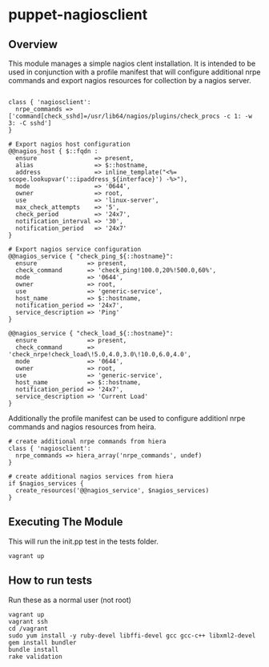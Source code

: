 puppet-nagiosclient
===================

## Overview

This module manages a simple nagios clent installation. It is intended to be
used in conjunction with a profile manifest that will configure additional nrpe
commands and export nagios resources for collection by a nagios server.

``` puppet

class { 'nagiosclient':
  nrpe_commands => ['command[check_sshd]=/usr/lib64/nagios/plugins/check_procs -c 1: -w 3: -C sshd']
}

# Export nagios host configuration
@@nagios_host { $::fqdn :
  ensure                => present,
  alias                 => $::hostname,
  address               => inline_template("<%= scope.lookupvar('::ipaddress_${interface}') -%>"),
  mode                  => '0644',
  owner                 => root,
  use                   => 'linux-server',
  max_check_attempts    => '5',
  check_period          => '24x7',
  notification_interval => '30',
  notification_period   => '24x7'
}

# Export nagios service configuration
@@nagios_service { "check_ping_${::hostname}":
  ensure              => present,
  check_command       => 'check_ping!100.0,20%!500.0,60%',
  mode                => '0644',
  owner               => root,
  use                 => 'generic-service',
  host_name           => $::hostname,
  notification_period => '24x7',
  service_description => 'Ping'
}

@@nagios_service { "check_load_${::hostname}":
  ensure              => present,
  check_command       => 'check_nrpe!check_load\!5.0,4.0,3.0\!10.0,6.0,4.0',
  mode                => '0644',
  owner               => root,
  use                 => 'generic-service',
  host_name           => $::hostname,
  notification_period => '24x7',
  service_description => 'Current Load'
}

```
Additionally the profile manifest can be used to configure additionl nrpe
commands and nagios resources from heira.

``` puppet
# create additional nrpe commands from hiera
class { 'nagiosclient':
  nrpe_commands => hiera_array('nrpe_commands', undef)
}

# create additional nagios services from hiera
if $nagios_services {
  create_resources('@@nagios_service', $nagios_services)
}
```

## Executing The Module

This will run the init.pp test in the tests folder.

```
vagrant up
```

## How to run tests

Run these as a normal user (not root)

```
vagrant up
vagrant ssh
cd /vagrant
sudo yum install -y ruby-devel libffi-devel gcc gcc-c++ libxml2-devel
gem install bundler
bundle install
rake validation
```
